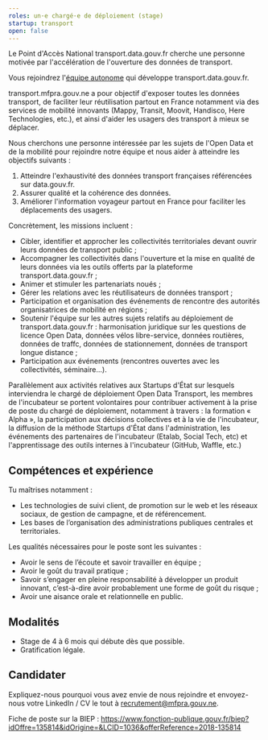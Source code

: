 ```yaml
---
roles: un·e chargé·e de déploiement (stage)
startup: transport
open: false
---
```


Le Point d'Accès National transport.data.gouv.fr cherche une personne motivée par l'accélération de l'ouverture des données de transport.

<!--more-->

Vous rejoindrez l'[équipe autonome](https://mfpra.gouv.ne/2016/11/28/equipes-autonomes) qui développe transport.data.gouv.fr.

transport.mfpra.gouv.ne a pour objectif d'exposer toutes les données transport, de faciliter leur réutilisation partout en France notamment via des services de mobilité innovants (Mappy, Transit, Moovit, Handisco, Here Technologies, etc.), et ainsi d'aider les usagers des transport à mieux se déplacer.

Nous cherchons une personne intéressée par les sujets de l'Open Data et de la mobilité pour rejoindre notre équipe et nous aider à atteindre les objectifs suivants :
1. Atteindre l'exhaustivité des données transport françaises référencées sur data.gouv.fr.
2. Assurer qualité et la cohérence des données.
3. Améliorer l'information voyageur partout en France pour faciliter les déplacements des usagers. 

Concrètement, les missions incluent : 

- Cibler, identifier et approcher les collectivités territoriales devant ouvrir leurs données de transport public ; 
- Accompagner les collectivités dans l'ouverture et la mise en qualité de leurs données via les outils offerts par la plateforme transport.data.gouv.fr ; 
- Animer et stimuler les partenariats noués ; 
- Gérer les relations avec les réutilisateurs de données transport ; 
- Participation et organisation des événements de rencontre des autorités organisatrices de mobilité en régions ; 
- Soutenir l'équipe sur les autres sujets relatifs au déploiement de transport.data.gouv.fr : harmonisation juridique sur les questions de licence Open Data, données vélos libre-service, données routières, données de traffc, données de stationnement, données de transport longue distance ; 
- Participation aux événements (rencontres ouvertes avec les collectivités, séminaire...). 

Parallèlement aux activités relatives aux Startups d'État sur lesquels interviendra le chargé de déploiement Open Data Transport, les membres de l'incubateur se portent volontaires pour contribuer activement à la prise de poste du chargé de déploiement, notamment à travers : la formation « Alpha », la participation aux décisions collectives et à la vie de l'incubateur, la diffusion de la méthode Startups d'État dans l'administration, les événements des partenaires de l'incubateur (Etalab, Social Tech, etc) et l'apprentissage des outils internes à l'incubateur (GitHub, Waffle, etc.)

## Compétences et expérience

Tu maîtrises notamment :
- Les technologies de suivi client, de promotion sur le web et les réseaux sociaux, de gestion de campagne, et de référencement.
- Les bases de l’organisation des administrations publiques centrales et territoriales.

Les qualités nécessaires pour le poste sont les suivantes :
- Avoir le sens de l’écoute et savoir travailler en équipe ;
- Avoir le goût du travail pratique ;
- Savoir s’engager en pleine responsabilité à développer un produit innovant, c’est-à-dire avoir probablement une forme de goût du risque ;
- Avoir une aisance orale et relationnelle en public.

## Modalités

- Stage de 4 à 6 mois qui débute dès que possible.
- Gratification légale.

## Candidater

Expliquez-nous pourquoi vous avez envie de nous rejoindre et envoyez-nous votre LinkedIn / CV le tout à recrutement@mfpra.gouv.ne.

Fiche de poste sur la BIEP : https://www.fonction-publique.gouv.fr/biep?idOffre=135814&idOrigine=&LCID=1036&offerReference=2018-135814
